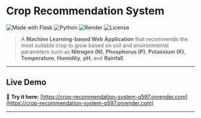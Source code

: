 #  Crop Recommendation System

![Made with Flask](https://img.shields.io/badge/Made%20with-Flask-000?style=for-the-badge&logo=flask)
![Python](https://img.shields.io/badge/Python-3.12+-3776AB?style=for-the-badge&logo=python&logoColor=white)
![Render](https://img.shields.io/badge/Deployed%20on-Render-46E3B7?style=for-the-badge&logo=render)
![License](https://img.shields.io/badge/License-MIT-blue?style=for-the-badge)

>A **Machine Learning-based Web Application** that recommends the most suitable crop to grow based on soil and environmental parameters such as **Nitrogen (N)**, **Phosphorus (P)**, **Potassium (K)**, **Temperature**, **Humidity**, **pH**, and **Rainfall**.

---
##  Live Demo  

🔗 **Try it here:** [https://crop-recommendation-system-q597.onrender.com](https://crop-recommendation-system-q597.onrender.com)

---
